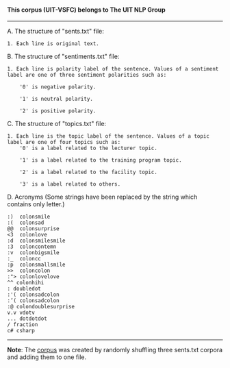 #### This corpus (UIT-VSFC) belongs to The UIT NLP Group

---
A. The structure of "sents.txt" file:

	1. Each line is original text.

B. The structure of "sentiments.txt" file:

	1. Each line is polarity label of the sentence. Values of a sentiment label are one of three sentiment polarities such as:

		'0' is negative polarity.

		'1' is neutral polarity.

		'2' is positive polarity.

C. The structure of "topics.txt" file:

	1. Each line is the topic label of the sentence. Values of a topic label are one of four topics such as:
 		'0' is a label related to the lecturer topic.

		'1' is a label related to the training program topic.

		'2' is a label related to the facility topic.

		'3' is a label related to others.

D. Acronyms (Some strings have been replaced by the string which contains only letter.)

	:)  colonsmile
	:(  colonsad
	@@  colonsurprise
	<3  colonlove
	:d  colonsmilesmile
	:3  coloncontemn
	:v  colonbigsmile
	:_  coloncc
	:p  colonsmallsmile
	>>  coloncolon
	:"> colonlovelove
	^^ colonhihi
	: doubledot
	:'( colonsadcolon
	:’( colonsadcolon
	:@ colondoublesurprise
	v.v vdotv
	... dotdotdot
	/ fraction
	c# csharp

---

**Note**: The [corpus](Corpus.txt) was created by randomly shuffling three sents.txt corpora and adding them to one file.

